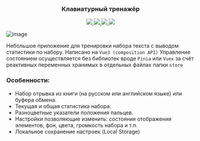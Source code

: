<h3 align="center">
Клавиатурный тренажёр
</h3>

<p align="center">
  <a href="https://vuejs.org/">
    <img src="https://img.shields.io/badge/Vue-3.2.37-blue?style=plastic&logo=vuedotjs"/>
  </a>
  <a href="https://vitejs.dev/">
    <img src="https://img.shields.io/badge/Vite-3.0.0-blue?style=plastic&logo=vite"/>
  </a>
  <a href="https://prettier.io/">
    <img src="https://img.shields.io/badge/Prettier-2.6.0-blue?style=plastic&logo=prettier"/>
  </a>
  <a href="https://eslint.org/">
    <img src="https://img.shields.io/badge/ESLint-8.11.0-blue?style=plastic&logo=eslint"/>
  </a>
</p>

![image](https://user-images.githubusercontent.com/96790009/227899478-5f3bd741-d642-4431-af73-d15dc4657346.png)

Небольшое приложение для тренировки набора текста с выводом статистики по набору. Написано на `Vue3 (composition API)` Управление состоянием осуществляется без библиотек вроде `Pinia` или `Vuex` за счёт реактивных переменных хранимых в отдельных файлах папки `store`

### Особенности:

- Набор отрывка из книги (на русском или английском языке) или буфера обмена.
- Текущая и общая статистика набора.
- Разноцветные указатели положения пальцев.
- Настройки позволяющие изменить: состояния отображения элементов, фон, цвета, громкость набора и т.п.
- Локальное сохранение настроек (Local Storage)
